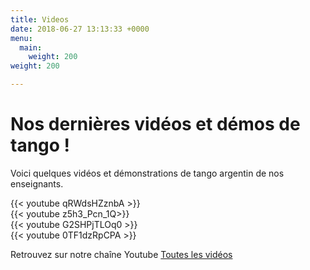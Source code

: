 ```yaml
---
title: Videos
date: 2018-06-27 13:13:33 +0000
menu:
  main:
    weight: 200
weight: 200

---
```

# Nos dernières vidéos et démos de tango !

Voici quelques vidéos et démonstrations de tango argentin de nos enseignants.

<div class='row space-v' >
<div class='col-md-6'>{{< youtube qRWdsHZznbA >}}</div>
<div class='col-md-6'>{{< youtube z5h3_Pcn_1Q>}}</div>
</div>

<div class='row space-v mt-4'>
<div class='col-md-6'>
{{< youtube G2SHPjTLOq0 >}}
</div>
<div class='col-md-6'>
{{< youtube 0TF1dzRpCPA >}}
</div
</div>

Retrouvez sur notre chaîne Youtube [Toutes les vidéos](https://www.youtube.com/playlist?list=PL6Z1BzMUtcgbFa27m2eVYUObpzle8ORZj)